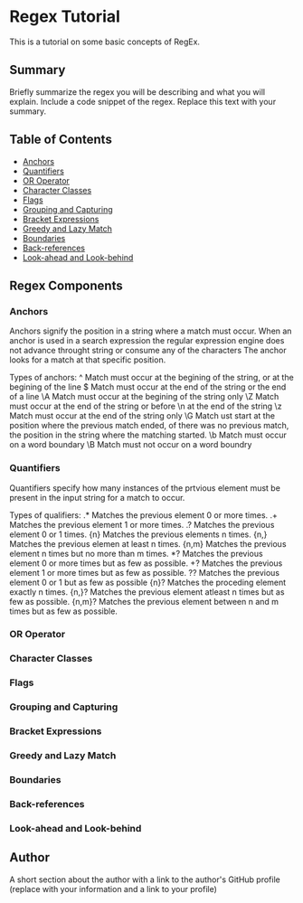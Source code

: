 # Regex Tutorial 

This is a tutorial on some basic concepts of RegEx.

## Summary

Briefly summarize the regex you will be describing and what you will explain. Include a code snippet of the regex. Replace this text with your summary.

## Table of Contents

- [Anchors](#anchors)
- [Quantifiers](#quantifiers)
- [OR Operator](#or-operator)
- [Character Classes](#character-classes)
- [Flags](#flags)
- [Grouping and Capturing](#grouping-and-capturing)
- [Bracket Expressions](#bracket-expressions)
- [Greedy and Lazy Match](#greedy-and-lazy-match)
- [Boundaries](#boundaries)
- [Back-references](#back-references)
- [Look-ahead and Look-behind](#look-ahead-and-look-behind)

## Regex Components

### Anchors
Anchors signify the position in a string where a match must occur. When an anchor is used in a search expression the regular expression engine does not advance throught string or consume any of the characters The anchor looks for a match at that specific position. 

Types of anchors:
 ^   Match must occur at the begining of the string, or at the begining of the line
 $   Match must occur at the end of the string or the end of a line
 \A  Match must occur at the begining of the string only
 \Z  Match must occur at the end of the string or before \n at the end of the string
 \z  Match must occur at the end of the string only
 \G  Match ust start at the position where the previous match ended, of there was no previous match, the position in the string where the matching started.
 \b  Match must occur on a word boundary
 \B Match must not occur on a word boundry
### Quantifiers
Quantifiers specify how many instances of the prtvious element must be present in the input string for a match to occur. 

Types of qualifiers:
 .*  Matches the previous element 0 or more times.
 .+  Matches the previous element 1 or more times.
 .?  Matches the previous element 0 or 1 times.
 {n} Matches the previous elements n times.
 {n,} Matches the previous elemen at least n times.
 {n,m} Matches the previous element n times but no more than m times.
 *?  Matches the previous element 0 or more times but as few as possible.
 +? Matches the previous element 1 or more times but as few as possible.
 ?? Matches the previous element 0 or 1 but as few as possible
 {n}? Matches the proceding element exactly n times.
 {n,}? Matches the previous element atleast n times but as few as possible.
 {n,m}? Matches the previous element between n and m times but as few as possible.
### OR Operator

### Character Classes

### Flags

### Grouping and Capturing

### Bracket Expressions

### Greedy and Lazy Match

### Boundaries

### Back-references

### Look-ahead and Look-behind

## Author

A short section about the author with a link to the author's GitHub profile (replace with your information and a link to your profile)
